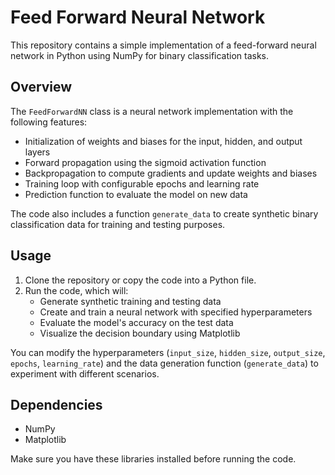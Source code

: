 # Feed Forward Neural Network

This repository contains a simple implementation of a feed-forward neural network in Python using NumPy for binary classification tasks.

## Overview

The `FeedForwardNN` class is a neural network implementation with the following features:

- Initialization of weights and biases for the input, hidden, and output layers
- Forward propagation using the sigmoid activation function
- Backpropagation to compute gradients and update weights and biases
- Training loop with configurable epochs and learning rate
- Prediction function to evaluate the model on new data

The code also includes a function `generate_data` to create synthetic binary classification data for training and testing purposes.

## Usage

1. Clone the repository or copy the code into a Python file.
2. Run the code, which will:
   - Generate synthetic training and testing data
   - Create and train a neural network with specified hyperparameters
   - Evaluate the model's accuracy on the test data
   - Visualize the decision boundary using Matplotlib

You can modify the hyperparameters (`input_size`, `hidden_size`, `output_size`, `epochs`, `learning_rate`) and the data generation function (`generate_data`) to experiment with different scenarios.

## Dependencies

- NumPy
- Matplotlib

Make sure you have these libraries installed before running the code.
